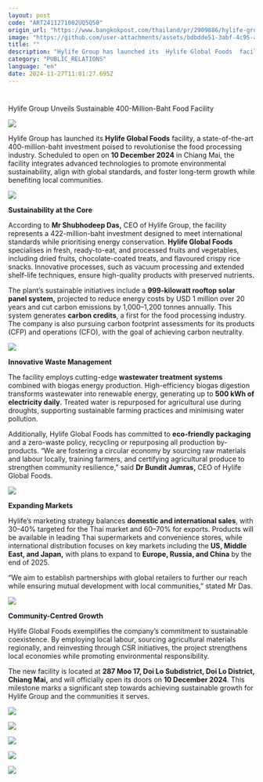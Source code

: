 ```yaml
---
layout: post
code: "ART2411271002UQ5Q50"
origin_url: "https://www.bangkokpost.com/thailand/pr/2909886/hylife-group-unveils-sustainable-400-million-baht-food-facility"
image: "https://github.com/user-attachments/assets/bdbdde51-3abf-4c95-a32f-89295ad0e66e"
title: ""
description: "Hylife Group has launched its  Hylife Global Foods  facility, a state-of-the-art 400-million-baht investment poised to revolutionise the food processing industry. Scheduled to open on  10 December 2024  in Chiang Mai, the facility integrates advanced technologies to promote environmental sustainability, align with global standards, and foster long-term growth while benefiting local communities."
category: "PUBLIC_RELATIONS"
language: "en"
date: 2024-11-27T11:01:27.695Z
---
```


# 

Hylife Group Unveils Sustainable 400-Million-Baht Food Facility

![](https://github.com/user-attachments/assets/3837d51c-6fe4-4ad6-b9f8-4a087afeb0c9)

Hylife Group has launched its **Hylife Global Foods** facility, a state-of-the-art 400-million-baht investment poised to revolutionise the food processing industry. Scheduled to open on **10 December 2024** in Chiang Mai, the facility integrates advanced technologies to promote environmental sustainability, align with global standards, and foster long-term growth while benefiting local communities.

![](https://static.bangkokpost.com/media/content/20241127/5362181.jpg)

**Sustainability at the Core**

According to **Mr Shubhodeep Das,** CEO of Hylife Group, the facility represents a 422-million-baht investment designed to meet international standards while prioritising energy conservation. **Hylife Global Foods** specialises in fresh, ready-to-eat, and processed fruits and vegetables, including dried fruits, chocolate-coated treats, and flavoured crispy rice snacks. Innovative processes, such as vacuum processing and extended shelf-life techniques, ensure high-quality products with preserved nutrients.

The plant’s sustainable initiatives include a **999-kilowatt rooftop solar panel system,** projected to reduce energy costs by USD 1 million over 20 years and cut carbon emissions by 1,000–1,200 tonnes annually. This system generates **carbon credits**, a first for the food processing industry. The company is also pursuing carbon footprint assessments for its products (CFP) and operations (CFO), with the goal of achieving carbon neutrality.

![](https://github.com/user-attachments/assets/3d565f88-6274-44db-8c52-8d27b9754034)

**Innovative Waste Management**

The facility employs cutting-edge **wastewater treatment systems** combined with biogas energy production. High-efficiency biogas digestion transforms wastewater into renewable energy, generating up to **500 kWh of electricity daily**. Treated water is repurposed for agricultural use during droughts, supporting sustainable farming practices and minimising water pollution.

Additionally, Hylife Global Foods has committed to **eco-friendly packaging** and a zero-waste policy, recycling or repurposing all production by-products. “We are fostering a circular economy by sourcing raw materials and labour locally, training farmers, and certifying agricultural produce to strengthen community resilience,” said **Dr Bundit Jumras,** CEO of Hylife Global Foods.

![](https://github.com/user-attachments/assets/3a9c659f-011d-4f98-a7ce-05e407dafdc2)

**Expanding Markets**

Hylife’s marketing strategy balances **domestic and international sales**, with 30–40% targeted for the Thai market and 60–70% for exports. Products will be available in leading Thai supermarkets and convenience stores, while international distribution focuses on key markets including the **US, Middle East, and Japan,** with plans to expand to **Europe, Russia, and China** by the end of 2025.

“We aim to establish partnerships with global retailers to further our reach while ensuring mutual development with local communities,” stated Mr Das.

![](https://static.bangkokpost.com/media/content/20241127/5362165.png)

**Community-Centred Growth**

Hylife Global Foods exemplifies the company’s commitment to sustainable coexistence. By employing local labour, sourcing agricultural materials regionally, and reinvesting through CSR initiatives, the project strengthens local economies while promoting environmental responsibility.

The new facility is located at **287 Moo 17, Doi Lo Subdistrict, Doi Lo District, Chiang Mai,** and will officially open its doors on **10 December 2024**. This milestone marks a significant step towards achieving sustainable growth for Hylife Group and the communities it serves.

![](https://github.com/user-attachments/assets/24c36172-05df-4401-ab56-e70de63b0cd8)

![](https://static.bangkokpost.com/media/content/20241127/5362165.png)

![](https://github.com/user-attachments/assets/5cf48e8e-4e7d-4e1d-8b0c-16c90d1c1fa3)

![](https://static.bangkokpost.com/media/content/20241127/5362175.png)

![](https://github.com/user-attachments/assets/5edb1537-b0f7-4de8-bc50-726c7ffa498d)